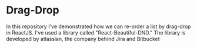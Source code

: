 # Drag-Drop
In this repository I've demonstrated how we can re-order a list by drag-drop in ReactJS. I've used a library called "React-Beautiful-DND." The library is developed by atlassian, the company behind Jira and Bitbucket
